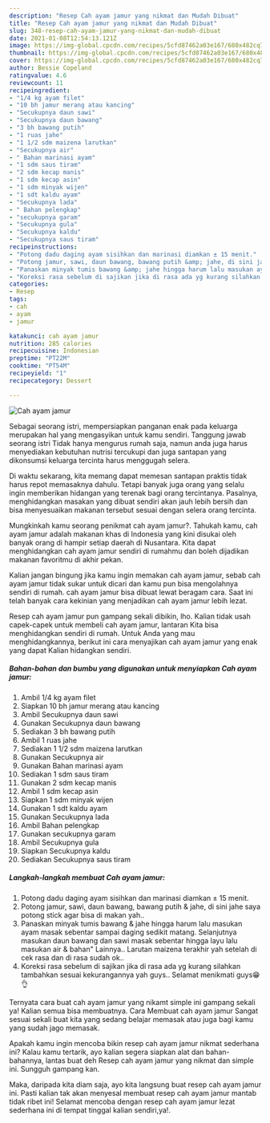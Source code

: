 ```yaml
---
description: "Resep Cah ayam jamur yang nikmat dan Mudah Dibuat"
title: "Resep Cah ayam jamur yang nikmat dan Mudah Dibuat"
slug: 348-resep-cah-ayam-jamur-yang-nikmat-dan-mudah-dibuat
date: 2021-01-08T12:54:13.121Z
image: https://img-global.cpcdn.com/recipes/5cfd87462a03e167/680x482cq70/cah-ayam-jamur-foto-resep-utama.jpg
thumbnail: https://img-global.cpcdn.com/recipes/5cfd87462a03e167/680x482cq70/cah-ayam-jamur-foto-resep-utama.jpg
cover: https://img-global.cpcdn.com/recipes/5cfd87462a03e167/680x482cq70/cah-ayam-jamur-foto-resep-utama.jpg
author: Bessie Copeland
ratingvalue: 4.6
reviewcount: 11
recipeingredient:
- "1/4 kg ayam filet"
- "10 bh jamur merang atau kancing"
- "Secukupnya daun sawi"
- "Secukupnya daun bawang"
- "3 bh bawang putih"
- "1 ruas jahe"
- "1 1/2 sdm maizena larutkan"
- "Secukupnya air"
- " Bahan marinasi ayam"
- "1 sdm saus tiram"
- "2 sdm kecap manis"
- "1 sdm kecap asin"
- "1 sdm minyak wijen"
- "1 sdt kaldu ayam"
- "Secukupnya lada"
- " Bahan pelengkap"
- "secukupnya garam"
- "Secukupnya gula"
- "Secukupnya kaldu"
- "Secukupnya saus tiram"
recipeinstructions:
- "Potong dadu daging ayam sisihkan dan marinasi diamkan ± 15 menit."
- "Potong jamur, sawi, daun bawang, bawang putih &amp; jahe, di sini jahe saya potong stick agar bisa di makan yah.."
- "Panaskan minyak tumis bawang &amp; jahe hingga harum lalu masukan ayam masak sebentar sampai daging sedikit matang. Selanjutnya masukan daun bawang dan sawi masak sebentar hingga layu lalu masukan air &amp; bahan&#34; Lainnya.. Larutan maizena terakhir yah setelah di cek rasa dan di rasa sudah ok.."
- "Koreksi rasa sebelum di sajikan jika di rasa ada yg kurang silahkan tambahkan sesuai kekurangannya yah guys.. Selamat menikmati guys😁👌"
categories:
- Resep
tags:
- cah
- ayam
- jamur

katakunci: cah ayam jamur 
nutrition: 285 calories
recipecuisine: Indonesian
preptime: "PT22M"
cooktime: "PT54M"
recipeyield: "1"
recipecategory: Dessert

---
```



![Cah ayam jamur](https://img-global.cpcdn.com/recipes/5cfd87462a03e167/680x482cq70/cah-ayam-jamur-foto-resep-utama.jpg)

Sebagai seorang istri, mempersiapkan panganan enak pada keluarga merupakan hal yang mengasyikan untuk kamu sendiri. Tanggung jawab seorang istri Tidak hanya mengurus rumah saja, namun anda juga harus menyediakan kebutuhan nutrisi tercukupi dan juga santapan yang dikonsumsi keluarga tercinta harus menggugah selera.

Di waktu  sekarang, kita memang dapat memesan santapan praktis tidak harus repot memasaknya dahulu. Tetapi banyak juga orang yang selalu ingin memberikan hidangan yang terenak bagi orang tercintanya. Pasalnya, menghidangkan masakan yang dibuat sendiri akan jauh lebih bersih dan bisa menyesuaikan makanan tersebut sesuai dengan selera orang tercinta. 



Mungkinkah kamu seorang penikmat cah ayam jamur?. Tahukah kamu, cah ayam jamur adalah makanan khas di Indonesia yang kini disukai oleh banyak orang di hampir setiap daerah di Nusantara. Kita dapat menghidangkan cah ayam jamur sendiri di rumahmu dan boleh dijadikan makanan favoritmu di akhir pekan.

Kalian jangan bingung jika kamu ingin memakan cah ayam jamur, sebab cah ayam jamur tidak sukar untuk dicari dan kamu pun bisa mengolahnya sendiri di rumah. cah ayam jamur bisa dibuat lewat beragam cara. Saat ini telah banyak cara kekinian yang menjadikan cah ayam jamur lebih lezat.

Resep cah ayam jamur pun gampang sekali dibikin, lho. Kalian tidak usah capek-capek untuk membeli cah ayam jamur, lantaran Kita bisa menghidangkan sendiri di rumah. Untuk Anda yang mau menghidangkannya, berikut ini cara menyajikan cah ayam jamur yang enak yang dapat Kalian hidangkan sendiri.

<!--inarticleads1-->

##### Bahan-bahan dan bumbu yang digunakan untuk menyiapkan Cah ayam jamur:

1. Ambil 1/4 kg ayam filet
1. Siapkan 10 bh jamur merang atau kancing
1. Ambil Secukupnya daun sawi
1. Gunakan Secukupnya daun bawang
1. Sediakan 3 bh bawang putih
1. Ambil 1 ruas jahe
1. Sediakan 1 1/2 sdm maizena larutkan
1. Gunakan Secukupnya air
1. Gunakan  Bahan marinasi ayam
1. Sediakan 1 sdm saus tiram
1. Gunakan 2 sdm kecap manis
1. Ambil 1 sdm kecap asin
1. Siapkan 1 sdm minyak wijen
1. Gunakan 1 sdt kaldu ayam
1. Gunakan Secukupnya lada
1. Ambil  Bahan pelengkap
1. Gunakan secukupnya garam
1. Ambil Secukupnya gula
1. Siapkan Secukupnya kaldu
1. Sediakan Secukupnya saus tiram




<!--inarticleads2-->

##### Langkah-langkah membuat Cah ayam jamur:

1. Potong dadu daging ayam sisihkan dan marinasi diamkan ± 15 menit.
1. Potong jamur, sawi, daun bawang, bawang putih &amp; jahe, di sini jahe saya potong stick agar bisa di makan yah..
1. Panaskan minyak tumis bawang &amp; jahe hingga harum lalu masukan ayam masak sebentar sampai daging sedikit matang. Selanjutnya masukan daun bawang dan sawi masak sebentar hingga layu lalu masukan air &amp; bahan&#34; Lainnya.. Larutan maizena terakhir yah setelah di cek rasa dan di rasa sudah ok..
1. Koreksi rasa sebelum di sajikan jika di rasa ada yg kurang silahkan tambahkan sesuai kekurangannya yah guys.. Selamat menikmati guys😁👌




Ternyata cara buat cah ayam jamur yang nikamt simple ini gampang sekali ya! Kalian semua bisa membuatnya. Cara Membuat cah ayam jamur Sangat sesuai sekali buat kita yang sedang belajar memasak atau juga bagi kamu yang sudah jago memasak.

Apakah kamu ingin mencoba bikin resep cah ayam jamur nikmat sederhana ini? Kalau kamu tertarik, ayo kalian segera siapkan alat dan bahan-bahannya, lantas buat deh Resep cah ayam jamur yang nikmat dan simple ini. Sungguh gampang kan. 

Maka, daripada kita diam saja, ayo kita langsung buat resep cah ayam jamur ini. Pasti kalian tak akan menyesal membuat resep cah ayam jamur mantab tidak ribet ini! Selamat mencoba dengan resep cah ayam jamur lezat sederhana ini di tempat tinggal kalian sendiri,ya!.

